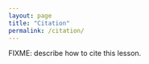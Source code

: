 ```yaml
---
layout: page
title: "Citation"
permalink: /citation/
---
```

FIXME: describe how to cite this lesson.
